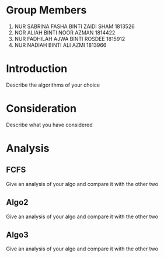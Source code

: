 # Group Members

1. NUR SABRINA FASHA BINTI ZAIDI SHAM 1813526
2. NOR ALIAH BINTI NOOR AZMAN 1814422
3. NUR FADHILAH AJWA BINTI ROSDEE 1815912
4. NUR NADIAH BINTI ALI AZMI 1813966

# Introduction

Describe the algorithms of your choice

# Consideration

Describe what you have considered

# Analysis

## FCFS

Give an analysis of your algo and compare it with the other two

## Algo2

Give an analysis of your algo and compare it with the other two

## Algo3

Give an analysis of your algo and compare it with the other two

